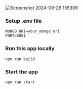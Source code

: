 

![Screenshot 2024-09-26 155309](https://github.com/user-attachments/assets/6929da70-ccdd-4bb3-9e91-e57b38da0a2f)

### Setup .env file

```shell
MONGO_URI=your_mongo_uri
PORT=5001
```

### Run this app locally

```shell
npm run build
```

### Start the app

```shell
npm run start
```
